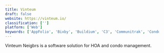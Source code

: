 ```yaml
---
title: Vinteum
draft: false 
website: https://vinteum.io/
classification: ['']
platform: ['Web']
keywords: ['AppFolio', 'Bixby', 'Buildium', 'C3', 'Communitrak', 'Condo Control Central Software', 'Condo Manager', 'FULLfocus', 'INFO-Tracker', 'Innago', 'MGCOne', 'NewBook', 'RentMe', 'Rezlynx PMS', 'SenEarthCo', 'TOPS Professional', 'Vantaca', 'eStrata Condo Websites']
---
```

Vinteum Neigbrs is a software solution for HOA and condo management.